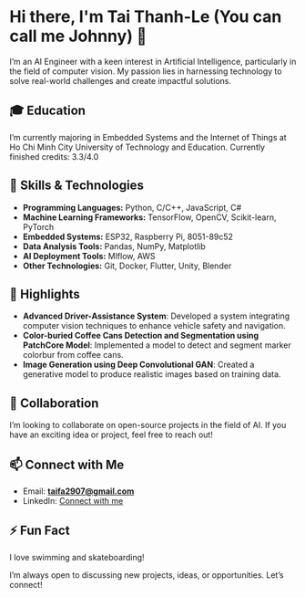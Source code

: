 # Hi there, I'm Tai Thanh-Le (You can call me Johnny) 👋

I’m an AI Engineer with a keen interest in Artificial Intelligence, particularly in the field of computer vision. My passion lies in harnessing technology to solve real-world challenges and create impactful solutions.

## 🎓 Education
I’m currently majoring in Embedded Systems and the Internet of Things at Ho Chi Minh City University of Technology and Education.
Currently finished credits: 3.3/4.0

## 🔧 Skills & Technologies
- **Programming Languages:** Python, C/C++, JavaScript, C# 
- **Machine Learning Frameworks:** TensorFlow, OpenCV, Scikit-learn, PyTorch
- **Embedded Systems:** ESP32, Raspberry Pi, 8051-89c52
- **Data Analysis Tools:** Pandas, NumPy, Matplotlib
- **AI Deployment Tools:** Mlflow, AWS
- **Other Technologies:** Git, Docker, Flutter, Unity, Blender

## 🌟 Highlights
- **Advanced Driver-Assistance System**: Developed a system integrating computer vision techniques to enhance vehicle safety and navigation.
- **Color-buried Coffee Cans Detection and Segmentation using PatchCore Model**: Implemented a model to detect and segment marker colorbur from coffee cans.
- **Image Generation using Deep Convolutional GAN**: Created a generative model to produce realistic images based on training data.

## 💞 Collaboration
I’m looking to collaborate on open-source projects in the field of AI. If you have an exciting idea or project, feel free to reach out!

## 📫 Connect with Me
- Email: **[taifa2907@gmail.com](mailto:taifa2907@gmail.com)**
- LinkedIn: [Connect with me](https://www.linkedin.com/in/l%C3%AA-th%C3%A0nh-t%C3%A0i-519a1828b/)

## ⚡ Fun Fact
I love swimming and skateboarding!

I’m always open to discussing new projects, ideas, or opportunities. Let’s connect!
